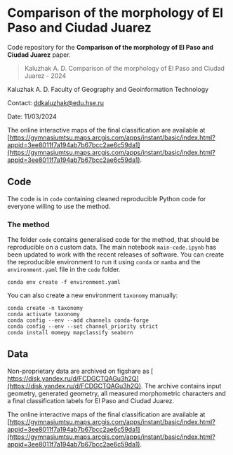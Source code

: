# Comparison of the morphology of El Paso and Ciudad Juarez
Code repository for the **Comparison of the morphology of El Paso and Ciudad Juarez** paper.

> Kaluzhak A. D. Comparison of the morphology of El Paso and Ciudad Juarez - 2024

Kaluzhak A. D. Faculty of Geography and Geoinformation Technology

Contact: ddkaluzhak@edu.hse.ru

Date: 11/03/2024

The online interactive maps of the final classification are available at [https://gymnasiumtsu.maps.arcgis.com/apps/instant/basic/index.html?appid=3ee8011f7a194ab7b67bcc2ae6c59da1](https://gymnasiumtsu.maps.arcgis.com/apps/instant/basic/index.html?appid=3ee8011f7a194ab7b67bcc2ae6c59da1).

## Code

The code is in `code` containing cleaned reproducible
Python code for everyone willing to use the method.

### The method
The folder `code` contains generalised code for the method, that should be
reproducible on a custom data. The main notebook `main-code.ipynb` has
been updated to work with the recent releases of software. You can create the
reproducible environment to run it using `conda` or `mamba` and the `environment.yaml`
file in the `code` folder.

```
conda env create -f environment.yaml
```

You can also create a new environment `taxonomy` manually:

```
conda create -n taxonomy
conda activate taxonomy
conda config --env --add channels conda-forge
conda config --env --set channel_priority strict
conda install momepy mapclassify seaborn
```

## Data

Non-proprietary data are archived on figshare as
[ https://disk.yandex.ru/d/FCDGCTQAGu3h2Q](https://disk.yandex.ru/d/FCDGCTQAGu3h2Q). The
archive contains input geometry, generated geometry, all measured morphometric
characters and a final classification labels for El Paso and Ciudad Juarez.

The online interactive maps of the final classification are available at [https://gymnasiumtsu.maps.arcgis.com/apps/instant/basic/index.html?appid=3ee8011f7a194ab7b67bcc2ae6c59da1](https://gymnasiumtsu.maps.arcgis.com/apps/instant/basic/index.html?appid=3ee8011f7a194ab7b67bcc2ae6c59da1).

